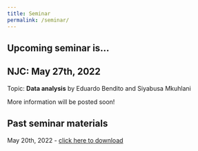 ```yaml
---
title: Seminar
permalink: /seminar/
--- 
```


## Upcoming seminar is...

## NJC: May 27th, 2022

Topic: **Data analysis** by Eduardo Bendito and Siyabusa Mkuhlani

More information will be posted soon!

## Past seminar materials

May 20th, 2022 - [click here to download](./_presentations/ExperimentalDesign_ByKananSaikai_NJC052022.pdf)
